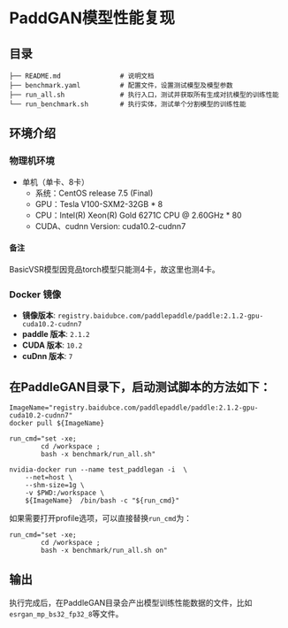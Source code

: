 # PaddGAN模型性能复现
## 目录

```
├── README.md               # 说明文档
├── benchmark.yaml          # 配置文件，设置测试模型及模型参数
├── run_all.sh              # 执行入口，测试并获取所有生成对抗模型的训练性能
└── run_benchmark.sh        # 执行实体，测试单个分割模型的训练性能  
```

## 环境介绍
### 物理机环境
- 单机（单卡、8卡）
  - 系统：CentOS release 7.5 (Final)
  - GPU：Tesla V100-SXM2-32GB * 8
  - CPU：Intel(R) Xeon(R) Gold 6271C CPU @ 2.60GHz * 80
  - CUDA、cudnn Version: cuda10.2-cudnn7

#### 备注
BasicVSR模型因竞品torch模型只能测4卡，故这里也测4卡。

### Docker 镜像

- **镜像版本**: `registry.baidubce.com/paddlepaddle/paddle:2.1.2-gpu-cuda10.2-cudnn7`
- **paddle 版本**: `2.1.2`
- **CUDA 版本**: `10.2`
- **cuDnn 版本**: `7`

## 在PaddleGAN目录下，启动测试脚本的方法如下：
```script
ImageName="registry.baidubce.com/paddlepaddle/paddle:2.1.2-gpu-cuda10.2-cudnn7"
docker pull ${ImageName}

run_cmd="set -xe;
        cd /workspace ;
        bash -x benchmark/run_all.sh"

nvidia-docker run --name test_paddlegan -i  \
    --net=host \
    --shm-size=1g \
    -v $PWD:/workspace \
    ${ImageName}  /bin/bash -c "${run_cmd}"
```

如果需要打开profile选项，可以直接替换`run_cmd`为：
```
run_cmd="set -xe;
        cd /workspace ;
        bash -x benchmark/run_all.sh on"
```

## 输出

执行完成后，在PaddleGAN目录会产出模型训练性能数据的文件，比如`esrgan_mp_bs32_fp32_8`等文件。
